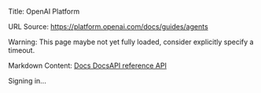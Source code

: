 Title: OpenAI Platform

URL Source: https://platform.openai.com/docs/guides/agents

Warning: This page maybe not yet fully loaded, consider explicitly specify a timeout.

Markdown Content:
[Docs Docs](https://platform.openai.com/docs)[API reference API](https://platform.openai.com/docs/api-reference/introduction)

Signing in...
